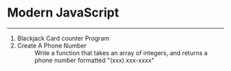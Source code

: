 # Modern JavaScript
<hr/>
<ol>
  <li>
    <dt> Blackjack Card counter Program </dt>
    <dd></dd>
  </li>
  <li>
    <dt> Create A Phone Number </dt>
    <dd>
      Write a function that takes an array of integers, and returns a phone number formatted "(xxx) xxx-xxxx"
    </dd>
  </li>
</ol>
